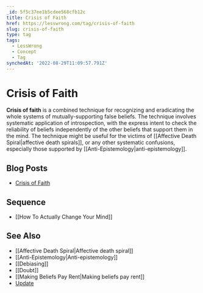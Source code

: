 ```yaml
---
_id: 5f5c37ee1b5cdee568cfb12c
title: Crisis of Faith
href: https://lesswrong.com/tag/crisis-of-faith
slug: crisis-of-faith
type: tag
tags:
  - LessWrong
  - Concept
  - Tag
synchedAt: '2022-08-29T11:09:57.791Z'
---
```


# Crisis of Faith

**Crisis of faith** is a combined technique for recognizing and eradicating the whole systems of mutually-supporting false beliefs. The technique involves systematic application of introspection, with the express intent to check the reliability of beliefs independently of the other beliefs that support them in the mind. The technique might be useful for the victims of [[Affective Death Spiral|affective death spirals]], or any other systematic confusions, especially those supported by [[Anti-Epistemology|anti-epistemology]].

## Blog Posts

- [Crisis of Faith](http://lesswrong.com/lw/ur/crisis_of_faith/)

## Sequence

- [[How To Actually Change Your Mind]]

## See Also

- [[Affective Death Spiral|Affective death spiral]]
- [[Anti-Epistemology|Anti-epistemology]]
- [[Debiasing]]
- [[Doubt]]
- [[Making Beliefs Pay Rent|Making beliefs pay rent]]
- [Update](https://wiki.lesswrong.com/wiki/Update)
